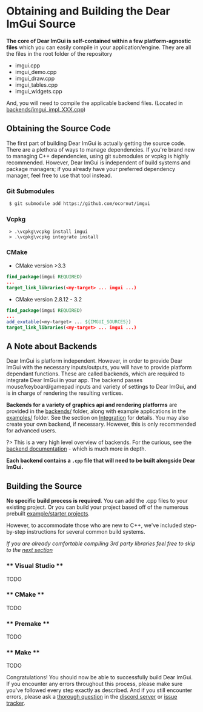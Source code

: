 # Obtaining and Building the Dear ImGui Source

**The core of Dear ImGui is self-contained within a few platform-agnostic files** which you can easily compile in your
application/engine. They are all the files in the root folder of the repository
 - imgui.cpp
 - imgui_demo.cpp
 - imgui_draw.cpp
 - imgui_tables.cpp
 - imgui_widgets.cpp

And, you will need to compile the applicable backend files.
(Located in [backends/imgui_impl_XXX.cpp](https://github.com/ocornut/imgui/tree/master/backends))

## Obtaining the Source Code

The first part of building Dear ImGui is actually getting the source code. There are a plethora of ways to manage dependencies.
If you're brand new to managing C++ dependencies, using git submodules or vcpkg is highly recommended. However, Dear ImGui is
independent of build systems and package managers; if you already have your preferred dependency manager, feel free to use that
tool instead.

<!-- tabs:start -->

### **Git Submodules**

```bash
 $ git submodule add https://github.com/ocornut/imgui
```

### **Vcpkg**

```batch
 > .\vcpkg\vcpkg install imgui
 > .\vcpkg\vcpkg integrate install
```

### **CMake**

 * CMake version \>3.3

```cmake
find_package(imgui REQUIRED)
...
target_link_libraries(<my-target> ... imgui ...)
```

 * CMake version 2.8.12 - 3.2

```cmake
find_package(imgui REQUIRED)
...
add_exutable(<my-target> ... ${IMGUI_SOURCES})
target_link_libraries(<my-target> ... imgui ...)
```

<!-- tabs:end -->

## A Note about Backends

Dear ImGui is platform independent. However, in order to provide Dear ImGui with the necessary inputs/outputs, you will have to
provide platform dependant functions. These are called backends, which are required to integrate Dear ImGui in your app. The
backend passes mouse/keyboard/gamepad inputs and variety of settings to Dear ImGui, and is in charge of rendering the
resulting vertices.

**Backends for a variety of graphics api and rendering platforms** are provided in the
[backends/](https://github.com/ocornut/imgui/tree/master/backends) folder, along with example applications in the
[examples/](https://github.com/ocornut/imgui/tree/master/examples) folder. See the section on
[Integration](getting-started/integrating) for details. You may also create your own backend, if necessary. However, this is
only recommended for advanced users.

?> This is a very high level overview of backends. For the curious, see the
   [backend documentation](https://github.com/ocornut/imgui/blob/master/docs/BACKENDS.md) - which is much more in depth.

**Each backend contains a `.cpp` file that will need to be built alongside Dear ImGui.**

## Building the Source

**No specific build process is required**. You can add the .cpp files to your existing project. Or you can build your project
based off of the numerous prebuilt [example/starter projects](https://github.com/ocornut/imgui/tree/master/examples).

However, to accommodate those who are new to C++, we've included step-by-step instructions for several common build systems.

*If you are already comfortable compiling 3rd party libraries feel free to skip to the [next section]()*


<!-- tabs:start -->

### ** Visual Studio **

TODO

### ** CMake **

TODO

### ** Premake **

TODO

### ** Make **

TODO

<!-- tabs:end -->

Congratulations! You should now be able to successfully build Dear ImGui. If you encounter any errors throughout this process,
please make sure you've followed every step exactly as described. And if you still encounter errors, please ask a
[thorough question](https://bit.ly/3nwRnx1) in the [discord server](http://discord.dearimgui.org/) or
[issue tracker](https://github.com/ocornut/imgui/issues).
